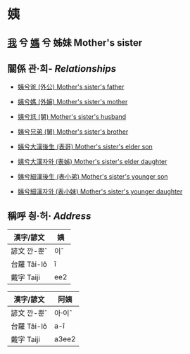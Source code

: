 # 姨
## [我](member1.md) 兮 [媽](member2.md) 兮 姊妹 Mother's sister

## 關係 관·희- _Relationships_

- [姨兮爸 (外公) Mother's sister's father](member13.md)

- [姨兮媽 (外嫲) Mother's sister's mother](member14.md)

- [姨兮尪 (舅) Mother's sister's husband](member16.md)

- [姨兮兄弟 (舅) Mother's sister's brother](member16.md)

- [姨兮大漢後生 (表哥) Mother's sister's elder son](member47.md)

- [姨兮大漢자와 (表姊) Mother's sister's elder daughter](member48.md)

- [姨兮細漢後生 (表小弟) Mother's sister's younger son](member49.md)

- [姨兮細漢자와 (表小妹) Mother's sister's younger daughter](member50.md)



## 稱呼 칑·허· _Address_

漢字/諺文 | 姨
--- | ---
諺文 깐-뿐ˆ | 이ˆ
台羅 Tâi-lô | î
戴字 Taiji | ee2


漢字/諺文 | 阿姨
--- | ---
諺文 깐-뿐ˆ | 아·이ˆ
台羅 Tâi-lô | a-î
戴字 Taiji | a3ee2


